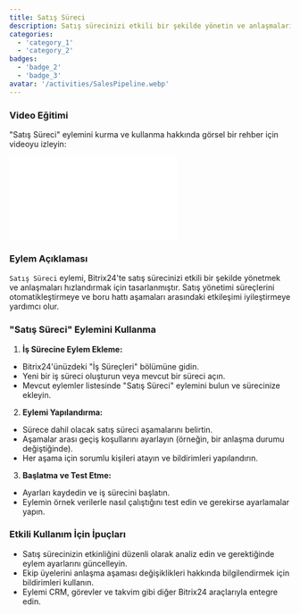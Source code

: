 ```yaml
---
title: Satış Süreci
description: Satış sürecinizi etkili bir şekilde yönetin ve anlaşmaları daha hızlı kapatın.
categories:
  - 'category_1'
  - 'category_2'
badges:
  - 'badge_2'
  - 'badge_3'
avatar: '/activities/SalesPipeline.webp'
---
```

### Video Eğitimi

"Satış Süreci" eylemini kurma ve kullanma hakkında görsel bir rehber için videoyu izleyin:

<iframe
  class="aspect-video w-full mb-2 "
  src="//www.youtube.com/embed/OyzJd8BcTfY?feature=oembed&rel=0"
  frameborder="0"
  allow="accelerometer; autoplay; encrypted-media; gyroscope"
  allowfullscreen>
</iframe>

### Eylem Açıklaması

`Satış Süreci` eylemi, Bitrix24'te satış sürecinizi etkili bir şekilde yönetmek ve anlaşmaları hızlandırmak için tasarlanmıştır. Satış yönetimi süreçlerini otomatikleştirmeye ve boru hattı aşamaları arasındaki etkileşimi iyileştirmeye yardımcı olur.

### "Satış Süreci" Eylemini Kullanma

1. **İş Sürecine Eylem Ekleme:**
  - Bitrix24'ünüzdeki "İş Süreçleri" bölümüne gidin.
  - Yeni bir iş süreci oluşturun veya mevcut bir süreci açın.
  - Mevcut eylemler listesinde "Satış Süreci" eylemini bulun ve sürecinize ekleyin.

2. **Eylemi Yapılandırma:**
  - Sürece dahil olacak satış süreci aşamalarını belirtin.
  - Aşamalar arası geçiş koşullarını ayarlayın (örneğin, bir anlaşma durumu değiştiğinde).
  - Her aşama için sorumlu kişileri atayın ve bildirimleri yapılandırın.

3. **Başlatma ve Test Etme:**
  - Ayarları kaydedin ve iş sürecini başlatın.
  - Eylemin örnek verilerle nasıl çalıştığını test edin ve gerekirse ayarlamalar yapın.

### Etkili Kullanım İçin İpuçları

- Satış sürecinizin etkinliğini düzenli olarak analiz edin ve gerektiğinde eylem ayarlarını güncelleyin.
- Ekip üyelerini anlaşma aşaması değişiklikleri hakkında bilgilendirmek için bildirimleri kullanın.
- Eylemi CRM, görevler ve takvim gibi diğer Bitrix24 araçlarıyla entegre edin.